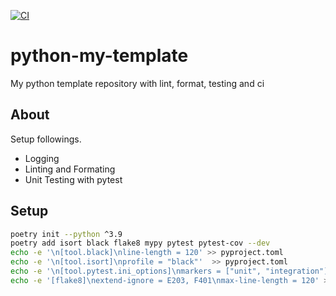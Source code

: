 [![CI](https://github.com/y-megane/python-my-template/actions/workflows/python-ci.yml/badge.svg)](https://github.com/y-megane/python-my-template/actions/workflows/python-ci.yml)
# python-my-template
My python template repository with lint, format, testing and ci

## About

Setup followings.

- Logging
- Linting and Formating
- Unit Testing with pytest

## Setup

```bash
poetry init --python ^3.9
poetry add isort black flake8 mypy pytest pytest-cov --dev
echo -e '\n[tool.black]\nline-length = 120' >> pyproject.toml
echo -e '\n[tool.isort]\nprofile = "black"'  >> pyproject.toml
echo -e '\n[tool.pytest.ini_options]\nmarkers = ["unit", "integration"]'  >> pyproject.toml
echo -e '[flake8]\nextend-ignore = E203, F401\nmax-line-length = 120' >> .flake8

```
